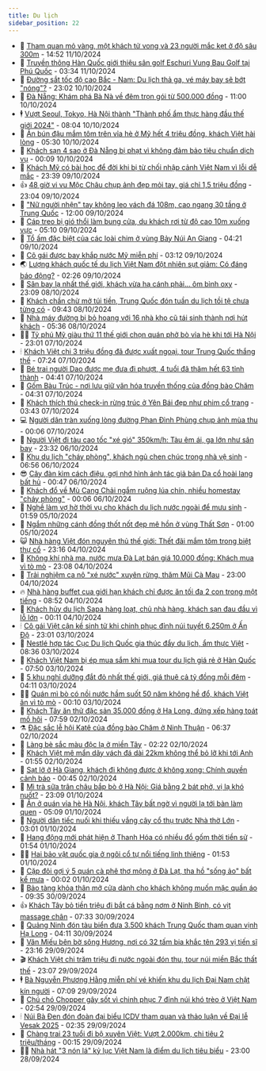 ```yaml
---
title: Du lịch
sidebar_position: 22
---
```


<!-- dantri-du-lich:START -->
- 🥰 [Tham quan mỏ vàng, một khách tử vong và 23 người mắc kẹt ở độ sâu 300m](https://dantri.com.vn/du-lich/tham-quan-mo-vang-mot-khach-tu-vong-va-23-nguoi-mac-ket-o-do-sau-300m-20241011213604928.htm) - 14:52 11/10/2024
- 🥰 [Truyền thông Hàn Quốc giới thiệu sân golf Eschuri Vung Bau Golf tại Phú Quốc](https://dantri.com.vn/du-lich/truyen-thong-han-quoc-gioi-thieu-san-golf-eschuri-vung-bau-golf-tai-phu-quoc-20241011101251027.htm) - 03:34 11/10/2024
- 🐻 [Đường sắt tốc độ cao Bắc - Nam: Du lịch thả ga, vé máy bay sẽ bớt &quot;nóng&quot;?](https://dantri.com.vn/du-lich/duong-sat-toc-do-cao-bac-nam-du-lich-tha-ga-ve-may-bay-se-bot-nong-20241007235919407.htm) - 23:02 10/10/2024
- 🤩 [Đà Nẵng: Khám phá Bà Nà về đêm trọn gói từ 500.000 đồng](https://dantri.com.vn/du-lich/da-nang-kham-pha-ba-na-ve-dem-tron-goi-tu-500000-dong-20241010175351670.htm) - 11:00 10/10/2024
- 🕴 [Vượt Seoul, Tokyo, Hà Nội thành &quot;Thành phố ẩm thực hàng đầu thế giới 2024&quot;](https://dantri.com.vn/du-lich/vuot-seoul-tokyo-ha-noi-thanh-thanh-pho-am-thuc-hang-dau-the-gioi-2024-20241010131745895.htm) - 08:04 10/10/2024
- 🤩 [Ăn bún đậu mắm tôm trên vỉa hè ở Mỹ hết 4 triệu đồng, khách Việt hài lòng](https://dantri.com.vn/du-lich/an-bun-dau-mam-tom-tren-via-he-o-my-het-4-trieu-dong-khach-viet-hai-long-20241010111830285.htm) - 05:30 10/10/2024
- 🤠 [Khách sạn 4 sao ở Đà Nẵng bị phạt vì không đảm bảo tiêu chuẩn dịch vụ](https://dantri.com.vn/du-lich/khach-san-4-sao-o-da-nang-bi-phat-vi-khong-dam-bao-tieu-chuan-dich-vu-20241009204650118.htm) - 00:09 10/10/2024
- 💪 [Khách Mỹ có bài học để đời khi bị từ chối nhập cảnh Việt Nam vì lỗi dễ mắc](https://dantri.com.vn/du-lich/khach-my-co-bai-hoc-de-doi-khi-bi-tu-choi-nhap-canh-viet-nam-vi-loi-de-mac-20241009211133845.htm) - 23:39 09/10/2024
- 👍 [48 giờ vi vu Mộc Châu chụp ảnh đẹp mỏi tay, giá chỉ 1,5 triệu đồng](https://dantri.com.vn/du-lich/48-gio-vi-vu-moc-chau-chup-anh-dep-moi-tay-gia-chi-15-trieu-dong-20240901150547018.htm) - 23:04 09/10/2024
- 🚦 [&quot;Nữ người nhện&quot; tay không leo vách đá 108m, cao ngang 30 tầng ở Trung Quốc](https://dantri.com.vn/du-lich/nu-nguoi-nhen-tay-khong-leo-vach-da-108m-cao-ngang-30-tang-o-trung-quoc-20241009165528247.htm) - 12:00 09/10/2024
- 💪 [Cáp treo bị gió thổi làm bung cửa, du khách rơi từ độ cao 10m xuống vực](https://dantri.com.vn/du-lich/cap-treo-bi-gio-thoi-lam-bung-cua-du-khach-roi-tu-do-cao-10m-xuong-vuc-20241009112633486.htm) - 05:10 09/10/2024
- 💃 [Tổ ấm đặc biệt của các loài chim ở vùng Bảy Núi An Giang](https://dantri.com.vn/du-lich/to-am-dac-biet-cua-cac-loai-chim-o-vung-bay-nui-an-giang-20241008023224587.htm) - 04:21 09/10/2024
- 👺 [Cô gái được bay khắp nước Mỹ miễn phí](https://dantri.com.vn/du-lich/co-gai-duoc-bay-khap-nuoc-my-mien-phi-20240923162143623.htm) - 03:12 09/10/2024
- 🌏 [Lượng khách quốc tế du lịch Việt Nam đột nhiên sụt giảm: Có đáng báo động?](https://dantri.com.vn/du-lich/luong-khach-quoc-te-du-lich-viet-nam-dot-nhien-sut-giam-co-dang-bao-dong-20241008225738253.htm) - 02:26 09/10/2024
- 🎡 [Sân bay lạ nhất thế giới, khách vừa hạ cánh phải... ôm bình oxy](https://dantri.com.vn/du-lich/san-bay-la-nhat-the-gioi-khach-vua-ha-canh-phai-om-binh-oxy-20241008170208465.htm) - 23:09 08/10/2024
- 🧰 [Khách chần chừ mở túi tiền, Trung Quốc đón tuần du lịch tồi tệ chưa từng có](https://dantri.com.vn/du-lich/khach-chan-chu-mo-tui-tien-trung-quoc-don-tuan-du-lich-toi-te-chua-tung-co-20241008163940930.htm) - 09:43 08/10/2024
- 💂 [Nhà máy đường bị bỏ hoang với 16 nhà kho cũ tái sinh thành nơi hút khách](https://dantri.com.vn/du-lich/nha-may-duong-bi-bo-hoang-voi-16-nha-kho-cu-tai-sinh-thanh-noi-hut-khach-20241008112546002.htm) - 05:36 08/10/2024
- 🧑‍🏫 [Tỷ phú Mỹ giàu thứ 11 thế giới chọn quán phở bò vỉa hè khi tới Hà Nội](https://dantri.com.vn/du-lich/ty-phu-my-giau-thu-11-the-gioi-chon-quan-pho-bo-via-he-khi-toi-ha-noi-20241006221952576.htm) - 23:01 07/10/2024
- 🕯 [Khách Việt chi 3 triệu đồng đã được xuất ngoại, tour Trung Quốc thắng thế](https://dantri.com.vn/du-lich/khach-viet-chi-3-trieu-dong-da-duoc-xuat-ngoai-tour-trung-quoc-thang-the-20241007115507070.htm) - 07:24 07/10/2024
- 👀 [Bé trai người Dao được mẹ đưa đi phượt, 4 tuổi đã thăm hết 63 tỉnh thành](https://dantri.com.vn/du-lich/be-trai-nguoi-dao-duoc-me-dua-di-phuot-4-tuoi-da-tham-het-63-tinh-thanh-20241006190539836.htm) - 04:41 07/10/2024
- 🎉 [Gốm Bàu Trúc - nơi lưu giữ văn hóa truyền thống của đồng bào Chăm](https://dantri.com.vn/du-lich/gom-bau-truc-noi-luu-giu-van-hoa-truyen-thong-cua-dong-bao-cham-20241007111803150.htm) - 04:31 07/10/2024
- 🌊 [Khách thích thú check-in rừng trúc ở Yên Bái đẹp như phim cổ trang](https://dantri.com.vn/du-lich/khach-thich-thu-check-in-rung-truc-o-yen-bai-dep-nhu-phim-co-trang-20241005131619733.htm) - 03:43 07/10/2024
- 💻 [Người dân tràn xuống lòng đường Phan Đình Phùng chụp ảnh mùa thu](https://dantri.com.vn/du-lich/nguoi-dan-tran-xuong-long-duong-phan-dinh-phung-chup-anh-mua-thu-20241006232240066.htm) - 00:06 07/10/2024
- 💪 [Người Việt đi tàu cao tốc &quot;xé gió&quot; 350km/h: Tàu êm ái, ga lớn như sân bay](https://dantri.com.vn/du-lich/nguoi-viet-di-tau-cao-toc-xe-gio-350kmh-tau-em-ai-ga-lon-nhu-san-bay-20241006214713852.htm) - 23:32 06/10/2024
- 👺 [Khu du lịch &quot;cháy phòng&quot;, khách ngủ chen chúc trong nhà vệ sinh](https://dantri.com.vn/du-lich/khu-du-lich-chay-phong-khach-ngu-chen-chuc-trong-nha-ve-sinh-20241005084236567.htm) - 06:56 06/10/2024
- 😎 [Cây đàn kìm cách điệu, gợi nhớ hình ảnh tác giả bản Dạ cổ hoài lang bất hủ](https://dantri.com.vn/du-lich/cay-dan-kim-cach-dieu-goi-nho-hinh-anh-tac-gia-ban-da-co-hoai-lang-bat-hu-20241005162403312.htm) - 00:47 06/10/2024
- 🌋 [Khách đổ về Mù Cang Chải ngắm ruộng lúa chín, nhiều homestay &quot;cháy phòng&quot;](https://dantri.com.vn/du-lich/khach-do-ve-mu-cang-chai-ngam-ruong-lua-chin-nhieu-homestay-chay-phong-20241005202136223.htm) - 00:06 06/10/2024
- 🌝 [Nghề làm vợ hờ thời vụ cho khách du lịch nước ngoài để mưu sinh](https://dantri.com.vn/du-lich/nghe-lam-vo-ho-thoi-vu-cho-khach-du-lich-nuoc-ngoai-de-muu-sinh-20241004224432410.htm) - 01:59 05/10/2024
- 🧠 [Ngắm những cánh đồng thốt nốt đẹp mê hồn ở vùng Thất Sơn](https://dantri.com.vn/du-lich/ngam-nhung-canh-dong-thot-not-dep-me-hon-o-vung-that-son-20241003220551579.htm) - 01:00 05/10/2024
- 😺 [Nhà hàng Việt đón nguyên thủ thế giới: Thết đãi mắm tôm trong biệt thự cổ](https://dantri.com.vn/du-lich/nha-hang-viet-don-nguyen-thu-the-gioi-thet-dai-mam-tom-trong-biet-thu-co-20240926185653699.htm) - 23:16 04/10/2024
- 💂 [Không khí nhà ma, nước mưa Đà Lạt bán giá 10.000 đồng: Khách mua vì tò mò](https://dantri.com.vn/du-lich/khong-khi-nha-ma-nuoc-mua-da-lat-ban-gia-10000-dong-khach-mua-vi-to-mo-20241004234609772.htm) - 23:08 04/10/2024
- 🌮 [Trải nghiệm ca nô &quot;xé nước&quot; xuyên rừng, thăm Mũi Cà Mau](https://dantri.com.vn/du-lich/trai-nghiem-ca-no-xe-nuoc-xuyen-rung-tham-mui-ca-mau-20241003202837093.htm) - 23:00 04/10/2024
- 🔥 [Nhà hàng buffet cua giới hạn khách chỉ được ăn tối đa 2 con trong một tiếng](https://dantri.com.vn/du-lich/nha-hang-buffet-cua-gioi-han-khach-chi-duoc-an-toi-da-2-con-trong-mot-tieng-20241004141838662.htm) - 08:52 04/10/2024
- 🦏 [Khách hủy du lịch Sapa hàng loạt, chủ nhà hàng, khách sạn đau đầu vì lỗ lớn](https://dantri.com.vn/du-lich/khach-huy-du-lich-sapa-hang-loat-chu-nha-hang-khach-san-dau-dau-vi-lo-lon-20241003211454907.htm) - 00:11 04/10/2024
- 🕯 [Cô gái Việt cận kề sinh tử khi chinh phục đỉnh núi tuyết 6.250m ở Ấn Độ](https://dantri.com.vn/du-lich/co-gai-viet-can-ke-sinh-tu-khi-chinh-phuc-dinh-nui-tuyet-6250m-o-an-do-20241003121542681.htm) - 23:01 03/10/2024
- 🐻 [Nestlé hợp tác Cục Du lịch Quốc gia thúc đẩy du lịch, ẩm thực Việt](https://dantri.com.vn/du-lich/nestle-hop-tac-cuc-du-lich-quoc-gia-thuc-day-du-lich-am-thuc-viet-20241003151033009.htm) - 08:36 03/10/2024
- 🥸 [Khách Việt Nam bị ép mua sắm khi mua tour du lịch giá rẻ ở Hàn Quốc](https://dantri.com.vn/du-lich/khach-viet-nam-bi-ep-mua-sam-khi-mua-tour-du-lich-gia-re-o-han-quoc-20241003110406779.htm) - 07:50 03/10/2024
- 💂 [5 khu nghỉ dưỡng đắt đỏ nhất thế giới, giá thuê cả tỷ đồng mỗi đêm](https://dantri.com.vn/du-lich/5-khu-nghi-duong-dat-do-nhat-the-gioi-gia-thue-ca-ty-dong-moi-dem-20240909030031299.htm) - 04:11 03/10/2024
- 🧑‍💻 [Quán mì bò có nồi nước hầm suốt 50 năm không hề đổ, khách Việt ăn vì tò mò](https://dantri.com.vn/du-lich/quan-mi-bo-co-noi-nuoc-ham-suot-50-nam-khong-he-do-khach-viet-an-vi-to-mo-20241002221943423.htm) - 00:10 03/10/2024
- 💪 [Khách Tây ăn thử đặc sản 35.000 đồng ở Hạ Long, đứng xếp hàng toát mồ hôi](https://dantri.com.vn/du-lich/khach-tay-an-thu-dac-san-35000-dong-o-ha-long-dung-xep-hang-toat-mo-hoi-20240930194159020.htm) - 07:59 02/10/2024
- ⚗️ [Đặc sắc lễ hội Katê của đồng bào Chăm ở Ninh Thuận](https://dantri.com.vn/du-lich/dac-sac-le-hoi-kate-cua-dong-bao-cham-o-ninh-thuan-20241002121226137.htm) - 06:37 02/10/2024
- 🌁 [Làng bè sắc màu độc lạ ở miền Tây](https://dantri.com.vn/du-lich/lang-be-sac-mau-doc-la-o-mien-tay-20241002011219753.htm) - 02:22 02/10/2024
- 🧰 [Khách Việt mê mẩn dãy vách đá dài 22km không thể bỏ lỡ khi tới Anh](https://dantri.com.vn/du-lich/khach-viet-me-man-day-vach-da-dai-22km-khong-the-bo-lo-khi-toi-anh-20240928204745214.htm) - 01:55 02/10/2024
- 🧰 [Sạt lở ở Hà Giang, khách đi không được ở không xong: Chính quyền cảnh báo](https://dantri.com.vn/du-lich/sat-lo-o-ha-giang-khach-di-khong-duoc-o-khong-xong-chinh-quyen-canh-bao-20241001223007873.htm) - 00:45 02/10/2024
- 🎉 [Mì trà sữa trân châu bắp bò ở Hà Nội: Giá bằng 2 bát phở, vị lạ khó nuốt?](https://dantri.com.vn/du-lich/mi-tra-sua-tran-chau-bap-bo-o-ha-noi-gia-bang-2-bat-pho-vi-la-kho-nuot-20241001161136836.htm) - 23:09 01/10/2024
- 🤩 [Ăn ở quán vỉa hè Hà Nội, khách Tây bất ngờ vì người lạ tới bàn làm quen](https://dantri.com.vn/du-lich/an-o-quan-via-he-ha-noi-khach-tay-bat-ngo-vi-nguoi-la-toi-ban-lam-quen-20241001120321270.htm) - 05:09 01/10/2024
- 👺 [Người dân tiếc nuối khi thiếu vắng cây cổ thụ trước Nhà thờ Lớn](https://dantri.com.vn/du-lich/nguoi-dan-tiec-nuoi-khi-thieu-vang-cay-co-thu-truoc-nha-tho-lon-20240930175151548.htm) - 03:01 01/10/2024
- 🧠 [Hang động mới phát hiện ở Thanh Hóa có nhiều đồ gốm thời tiền sử](https://dantri.com.vn/du-lich/hang-dong-moi-phat-hien-o-thanh-hoa-co-nhieu-do-gom-thoi-tien-su-20240930221212075.htm) - 01:54 01/10/2024
- 👨‍🏫 [Hai bảo vật quốc gia ở ngôi cổ tự nổi tiếng linh thiêng](https://dantri.com.vn/du-lich/hai-bao-vat-quoc-gia-o-ngoi-co-tu-noi-tieng-linh-thieng-20240930180740825.htm) - 01:53 01/10/2024
- 🦅 [Cặp đôi gợi ý 5 quán cà phê thơ mộng ở Đà Lạt, tha hồ &quot;sống ảo&quot; bất kể mưa](https://dantri.com.vn/du-lich/cap-doi-goi-y-5-quan-ca-phe-tho-mong-o-da-lat-tha-ho-song-ao-bat-ke-mua-20240927174819893.htm) - 00:02 01/10/2024
- 🌊 [Bảo tàng khỏa thân mở cửa dành cho khách không muốn mặc quần áo](https://dantri.com.vn/du-lich/bao-tang-khoa-than-mo-cua-danh-cho-khach-khong-muon-mac-quan-ao-20240830234104688.htm) - 09:35 30/09/2024
- 👍 [Khách Tây bỏ tiền triệu đi bắt cá bằng nơm ở Ninh Bình, có vịt massage chân](https://dantri.com.vn/du-lich/khach-tay-bo-tien-trieu-di-bat-ca-bang-nom-o-ninh-binh-co-vit-massage-chan-20240930112040371.htm) - 07:33 30/09/2024
- 🫶 [Quảng Ninh đón tàu biển đưa 3.500 khách Trung Quốc tham quan vịnh Hạ Long](https://dantri.com.vn/du-lich/quang-ninh-don-tau-bien-dua-3500-khach-trung-quoc-tham-quan-vinh-ha-long-20240930105940515.htm) - 04:11 30/09/2024
- 💯 [Văn Miếu bên bờ sông Hương, nơi có 32 tấm bia khắc tên 293 vị tiến sĩ](https://dantri.com.vn/du-lich/van-mieu-ben-bo-song-huong-noi-co-32-tam-bia-khac-ten-293-vi-tien-si-20240927155925787.htm) - 23:16 29/09/2024
- 🎬 [Khách Việt chi trăm triệu đi nước ngoài đón thu, tour núi miền Bắc thất thế](https://dantri.com.vn/du-lich/khach-viet-chi-tram-trieu-di-nuoc-ngoai-don-thu-tour-nui-mien-bac-that-the-20240929002035126.htm) - 23:07 29/09/2024
- 🕴 [Bà Nguyễn Phương Hằng miễn phí vé khiến khu du lịch Đại Nam chật kín người](https://dantri.com.vn/du-lich/ba-nguyen-phuong-hang-mien-phi-ve-khien-khu-du-lich-dai-nam-chat-kin-nguoi-20240929133810010.htm) - 07:09 29/09/2024
- 🦅 [Chú chó Chopper gây sốt vì chinh phục 7 đỉnh núi khó trèo ở Việt Nam](https://dantri.com.vn/du-lich/chu-cho-chopper-gay-sot-vi-chinh-phuc-7-dinh-nui-kho-treo-o-viet-nam-20240927103057538.htm) - 02:54 29/09/2024
- 🕯 [Núi Bà Đen đón đoàn đại biểu ICDV tham quan và thảo luận về Đại lễ Vesak 2025](https://dantri.com.vn/du-lich/nui-ba-den-don-doan-dai-bieu-icdv-tham-quan-va-thao-luan-ve-dai-le-vesak-2025-20240929093516464.htm) - 02:35 29/09/2024
- 🥸 [Chàng trai 23 tuổi đi bộ xuyên Việt: Vượt 2.000km, chi tiêu 2 triệu/tháng](https://dantri.com.vn/du-lich/chang-trai-23-tuoi-di-bo-xuyen-viet-vuot-2000km-chi-tieu-2-trieuthang-20240927114306376.htm) - 00:15 29/09/2024
- 👨‍🏫 [Nhà hát &quot;3 nón lá&quot; kỷ lục Việt Nam là điểm du lịch tiêu biểu](https://dantri.com.vn/du-lich/nha-hat-3-non-la-ky-luc-viet-nam-la-diem-du-lich-tieu-bieu-20240928173829045.htm) - 23:00 28/09/2024<!-- dantri-du-lich:END -->
